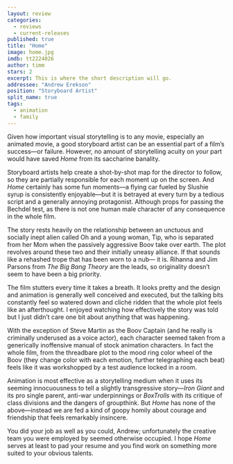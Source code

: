 ```yaml
---
layout: review
categories: 
  - reviews
  - current-releases
published: true
title: "Home"
image: home.jpg
imdb: tt2224026
author: timm
stars: 2
excerpt: This is where the short description will go.
addressee: "Andrew Erekson"
position: "Storyboard Artist"
split_name: true
tags: 
  - animation
  - family
---
```

Given how important visual storytelling is to any movie, especially an animated movie, a good storyboard artist can be an essential part of a film’s success—or failure. However, no amount of storytelling acuity on your part would have saved _Home_ from its saccharine banality.

Storyboard artists help create a shot-by-shot map for the director to follow, so they are partially responsible for each moment up on the screen. And _Home_ certainly has some fun moments—a flying car fueled by Slushie syrup is consistently enjoyable—but it is betrayed at every turn by a tedious script and a generally annoying protagonist. Although props for passing the Bechdel test, as there is not one human male character of any consequence in the whole film.

The story rests heavily on the relationship between an unctuous and socially inept alien called Oh and a young woman, Tip, who is separated from her Mom when the passively aggressive Boov take over earth. The plot revolves around these two and their initially uneasy alliance. If that sounds like a rehashed trope that has been worn to a nub— it is. Rihanna and Jim Parsons from _The Big Bang Theory_ are the leads, so originality doesn’t seem to have been a big priority.

The film stutters every time it takes a breath. It looks pretty and the design and animation is generally well conceived and executed, but the talking bits constantly feel so watered down and cliché ridden that the whole plot feels like an afterthought. I enjoyed watching how effectively the story was told but I just didn’t care one bit about anything that was happening. 

With the exception of Steve Martin as the Boov Captain (and he really is criminally underused as a voice actor), each character seemed taken from a generically inoffensive manual of stock animation characters. In fact the whole film, from the threadbare plot to the mood ring color wheel of the Boov (they change color with each emotion, further telegraphing each beat) feels like it was workshopped by a test audience locked in a room.

Animation is most effective as a storytelling medium when it uses its seeming innocuousness to tell a slightly transgressive story—_Iron Giant_ and its pro single parent, anti-war underpinnings or _BoxTrolls_ with its critique of class divisions and the dangers of groupthink. But _Home_ has none of the above—instead we are fed a kind of goopy homily about courage and friendship that feels remarkably insincere. 

You did your job as well as you could, Andrew; unfortunately the creative team you were employed by seemed otherwise occupied. I hope _Home_ serves at least to pad your resume and you find work on something more suited to your obvious talents.